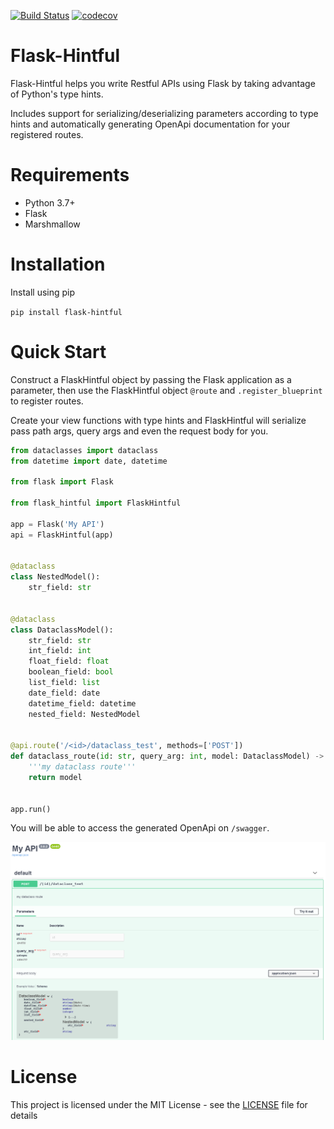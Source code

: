 [![Build Status](https://travis-ci.org/GabrielCappelli/flask-hintful.svg?branch=master)](https://travis-ci.org/GabrielCappelli/flask-hintful)
[![codecov](https://codecov.io/gh/GabrielCappelli/flask-hintful/branch/master/graph/badge.svg)](https://codecov.io/gh/GabrielCappelli/flask-hintful)
# Flask-Hintful
Flask-Hintful helps you write Restful APIs using Flask by taking advantage of Python's type hints.

Includes support for serializing/deserializing parameters according to type hints and automatically generating OpenApi documentation for your registered routes.

# Requirements

* Python 3.7+
* Flask
* Marshmallow

# Installation

Install using pip

```pip install flask-hintful```

# Quick Start

Construct a FlaskHintful object by passing the Flask application as a parameter, then use the FlaskHintful object `@route` and `.register_blueprint` to register routes.

Create your view functions with type hints and FlaskHintful will serialize pass path args, query args and even the request body for you.

```python
from dataclasses import dataclass
from datetime import date, datetime

from flask import Flask

from flask_hintful import FlaskHintful

app = Flask('My API')
api = FlaskHintful(app)


@dataclass
class NestedModel():
    str_field: str


@dataclass
class DataclassModel():
    str_field: str
    int_field: int
    float_field: float
    boolean_field: bool
    list_field: list
    date_field: date
    datetime_field: datetime
    nested_field: NestedModel


@api.route('/<id>/dataclass_test', methods=['POST'])
def dataclass_route(id: str, query_arg: int, model: DataclassModel) -> DataclassModel:
    '''my dataclass route'''
    return model


app.run()
```

You will be able to access the generated OpenApi on `/swagger`.

![Preview1](./docs/images/sample_openapi.png)


# License

This project is licensed under the MIT License - see the [LICENSE](LICENSE) file for details

